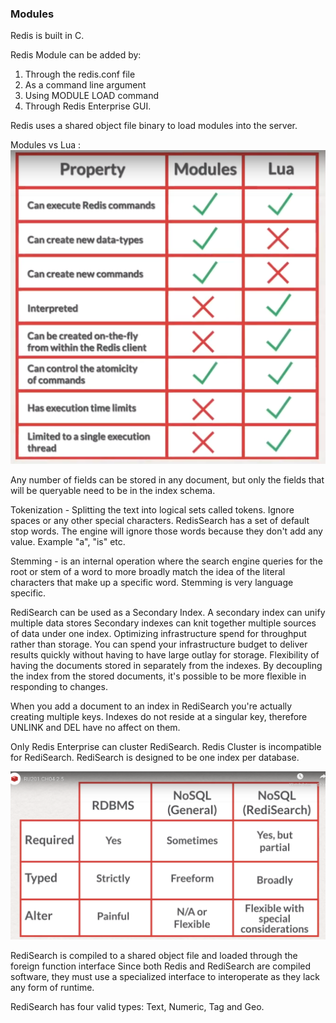 ### Modules
Redis is built in C. 

Redis Module can be added by:
1. Through the redis.conf file
2. As a command line argument
3. Using MODULE LOAD command
4. Through Redis Enterprise GUI.

Redis uses a shared object file binary to load modules into the server.

Modules vs Lua : 
![Lists](./modulesvslua.png?raw=true "Lists")

Any number of fields can be stored in any document, but only the fields that will be queryable need to be in the index schema.

Tokenization - Splitting the text into logical sets called tokens. Ignore spaces or any other special characters.
RedisSearch has a set of default stop words. The engine will ignore those words because they don't add any value. Example "a", "is" etc.

Stemming - is an internal operation  where the search engine queries for the root or stem of a word to more broadly match the idea of the literal characters that make up a specific word. Stemming is very language specific.

RediSearch can be used as a Secondary Index. A secondary index can unify multiple data stores Secondary indexes can knit together multiple sources of data under one index. Optimizing infrastructure spend for throughput rather than storage.
You can spend your infrastructure budget to deliver results quickly without having to have large outlay for storage.
Flexibility of having the documents stored in separately from the indexes. By decoupling the index from the stored documents, it's possible to be more flexible in responding to changes.


When you add a document to an index in RediSearch you're actually creating multiple keys.
Indexes do not reside at a singular key, therefore UNLINK and DEL have no affect on them.

Only Redis Enterprise can cluster RediSearch. Redis Cluster is incompatible for RediSearch.
RediSearch is designed to be one index per database.

![Lists](./comparison.png?raw=true "Lists")

RediSearch is compiled to a shared object file and loaded through the foreign function interface
Since both Redis and RediSearch are compiled software, they must use a specialized interface to interoperate as they lack any form of runtime.

RediSearch has four valid types: Text, Numeric, Tag and Geo.

